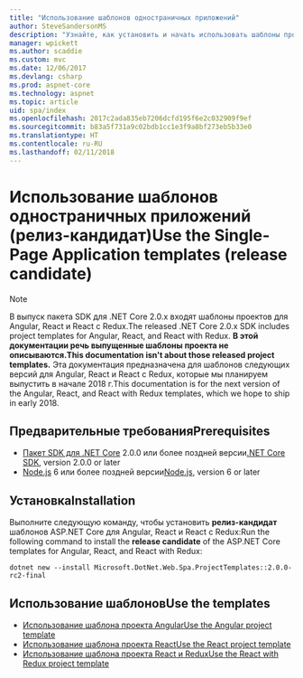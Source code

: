 ```yaml
---
title: "Использование шаблонов одностраничных приложений"
author: SteveSandersonMS
description: "Узнайте, как установить и начать использовать шаблоны проектов одностраничных приложений ASP.NET Core (релиз-кандидат)."
manager: wpickett
ms.author: scaddie
ms.custom: mvc
ms.date: 12/06/2017
ms.devlang: csharp
ms.prod: aspnet-core
ms.technology: aspnet
ms.topic: article
uid: spa/index
ms.openlocfilehash: 2017c2ada835eb7206dcfd195f6e2c032909f9ef
ms.sourcegitcommit: b83a5f731a9c02bdb1cc1e3f9a8bf273eb5b33e0
ms.translationtype: HT
ms.contentlocale: ru-RU
ms.lasthandoff: 02/11/2018
---
```

# <a name="use-the-single-page-application-templates-release-candidate"></a><span data-ttu-id="744ba-103">Использование шаблонов одностраничных приложений (релиз-кандидат)</span><span class="sxs-lookup"><span data-stu-id="744ba-103">Use the Single-Page Application templates (release candidate)</span></span>

> [!NOTE]
> <span data-ttu-id="744ba-104">В выпуск пакета SDK для .NET Core 2.0.x входят шаблоны проектов для Angular, React и React с Redux.</span><span class="sxs-lookup"><span data-stu-id="744ba-104">The released .NET Core 2.0.x SDK includes project templates for Angular, React, and React with Redux.</span></span> <span data-ttu-id="744ba-105">**В этой документации речь выпущенные шаблоны проекта не описываются.**</span><span class="sxs-lookup"><span data-stu-id="744ba-105">**This documentation isn't about those released project templates.**</span></span> <span data-ttu-id="744ba-106">Эта документация предназначена для шаблонов следующих версий для Angular, React и React с Redux, которые мы планируем выпустить в начале 2018 г.</span><span class="sxs-lookup"><span data-stu-id="744ba-106">This documentation is for the next version of the Angular, React, and React with Redux templates, which we hope to ship in early 2018.</span></span>

## <a name="prerequisites"></a><span data-ttu-id="744ba-107">Предварительные требования</span><span class="sxs-lookup"><span data-stu-id="744ba-107">Prerequisites</span></span>

* <span data-ttu-id="744ba-108">[Пакет SDK для .NET Core](https://www.microsoft.com/net/download) 2.0.0 или более поздней версии</span><span class="sxs-lookup"><span data-stu-id="744ba-108">[.NET Core SDK](https://www.microsoft.com/net/download), version 2.0.0 or later</span></span>
* <span data-ttu-id="744ba-109">[Node.js](https://nodejs.org) 6 или более поздней версии</span><span class="sxs-lookup"><span data-stu-id="744ba-109">[Node.js](https://nodejs.org), version 6 or later</span></span>

## <a name="installation"></a><span data-ttu-id="744ba-110">Установка</span><span class="sxs-lookup"><span data-stu-id="744ba-110">Installation</span></span>

<span data-ttu-id="744ba-111">Выполните следующую команду, чтобы установить **релиз-кандидат** шаблонов ASP.NET Core для Angular, React и React с Redux:</span><span class="sxs-lookup"><span data-stu-id="744ba-111">Run the following command to install the **release candidate** of the ASP.NET Core templates for Angular, React, and React with Redux:</span></span>

```console
dotnet new --install Microsoft.DotNet.Web.Spa.ProjectTemplates::2.0.0-rc2-final
```

## <a name="use-the-templates"></a><span data-ttu-id="744ba-112">Использование шаблонов</span><span class="sxs-lookup"><span data-stu-id="744ba-112">Use the templates</span></span>

- [<span data-ttu-id="744ba-113">Использование шаблона проекта Angular</span><span class="sxs-lookup"><span data-stu-id="744ba-113">Use the Angular project template</span></span>](xref:spa/angular)
- [<span data-ttu-id="744ba-114">Использование шаблона проекта React</span><span class="sxs-lookup"><span data-stu-id="744ba-114">Use the React project template</span></span>](xref:spa/react)
- [<span data-ttu-id="744ba-115">Использование шаблона проекта React и Redux</span><span class="sxs-lookup"><span data-stu-id="744ba-115">Use the React with Redux project template</span></span>](xref:spa/react-with-redux)
